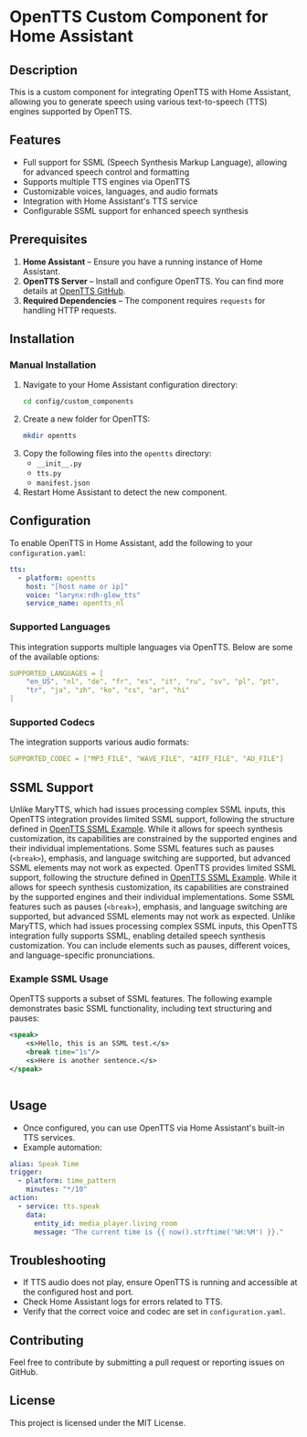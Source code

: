 # OpenTTS Custom Component for Home Assistant

## Description
This is a custom component for integrating OpenTTS with Home Assistant, allowing you to generate speech using various text-to-speech (TTS) engines supported by OpenTTS.

## Features
- Full support for SSML (Speech Synthesis Markup Language), allowing for advanced speech control and formatting
- Supports multiple TTS engines via OpenTTS
- Customizable voices, languages, and audio formats
- Integration with Home Assistant's TTS service
- Configurable SSML support for enhanced speech synthesis

## Prerequisites
1. **Home Assistant** – Ensure you have a running instance of Home Assistant.
2. **OpenTTS Server** – Install and configure OpenTTS. You can find more details at [OpenTTS GitHub](https://github.com/synesthesiam/opentts).
3. **Required Dependencies** – The component requires `requests` for handling HTTP requests.

## Installation
### Manual Installation
1. Navigate to your Home Assistant configuration directory:
   ```sh
   cd config/custom_components
   ```
2. Create a new folder for OpenTTS:
   ```sh
   mkdir opentts
   ```
3. Copy the following files into the `opentts` directory:
   - `__init__.py`
   - `tts.py`
   - `manifest.json`
4. Restart Home Assistant to detect the new component.

## Configuration
To enable OpenTTS in Home Assistant, add the following to your `configuration.yaml`:

```yaml
tts:
  - platform: opentts 
    host: "[host name or ip]" 
    voice: "larynx:rdh-glow_tts"
    service_name: opentts_nl
```

### Supported Languages
This integration supports multiple languages via OpenTTS. Below are some of the available options:

```yaml
SUPPORTED_LANGUAGES = [
    "en_US", "nl", "de", "fr", "es", "it", "ru", "sv", "pl", "pt",
    "tr", "ja", "zh", "ko", "cs", "ar", "hi"
]
```

### Supported Codecs
The integration supports various audio formats:
```yaml
SUPPORTED_CODEC = ["MP3_FILE", "WAVE_FILE", "AIFF_FILE", "AU_FILE"]
```

## SSML Support

Unlike MaryTTS, which had issues processing complex SSML inputs, this OpenTTS integration provides limited SSML support, following the structure defined in [OpenTTS SSML Example](https://github.com/synesthesiam/opentts/blob/master/etc/ssml_example.xml). While it allows for speech synthesis customization, its capabilities are constrained by the supported engines and their individual implementations. Some SSML features such as pauses (`<break>`), emphasis, and language switching are supported, but advanced SSML elements may not work as expected.
OpenTTS provides limited SSML support, following the structure defined in [OpenTTS SSML Example](https://github.com/synesthesiam/opentts/blob/master/etc/ssml_example.xml). While it allows for speech synthesis customization, its capabilities are constrained by the supported engines and their individual implementations. Some SSML features such as pauses (`<break>`), emphasis, and language switching are supported, but advanced SSML elements may not work as expected.
Unlike MaryTTS, which had issues processing complex SSML inputs, this OpenTTS integration fully supports SSML, enabling detailed speech synthesis customization. You can include elements such as pauses, different voices, and language-specific pronunciations.

### Example SSML Usage
OpenTTS supports a subset of SSML features. The following example demonstrates basic SSML functionality, including text structuring and pauses:

```xml
<speak>
    <s>Hello, this is an SSML test.</s>
    <break time="1s"/>
    <s>Here is another sentence.</s>
</speak>
```
```
```

## Usage
- Once configured, you can use OpenTTS via Home Assistant's built-in TTS services.
- Example automation:

```yaml
alias: Speak Time
trigger:
  - platform: time_pattern
    minutes: "*/10"
action:
  - service: tts.speak
    data:
      entity_id: media_player.living_room
      message: "The current time is {{ now().strftime('%H:%M') }}."
```

## Troubleshooting
- If TTS audio does not play, ensure OpenTTS is running and accessible at the configured host and port.
- Check Home Assistant logs for errors related to TTS.
- Verify that the correct voice and codec are set in `configuration.yaml`.

## Contributing
Feel free to contribute by submitting a pull request or reporting issues on GitHub.

## License
This project is licensed under the MIT License.

